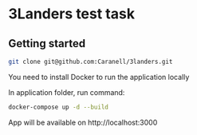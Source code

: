 # 3Landers test task

## Getting started

```sh
git clone git@github.com:Caranell/3landers.git
```
You need to install Docker to run the application locally

In application folder, run command:
```sh
docker-compose up -d --build
```

App will be available on http://localhost:3000